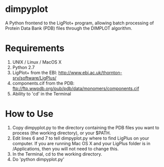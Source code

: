 # dimpyplot
A Python frontend to the LigPlot+ program, allowing batch processing of Protein Data Bank (PDB) files through the DIMPLOT algorithm.

# Requirements
1. UNIX / Linux / MacOS X
2. Python 2.7
3. LigPlot+ from the EBI: http://www.ebi.ac.uk/thornton-srv/software/LigPlus/
4. components.cif from the PDB: ftp://ftp.wwpdb.org/pub/pdb/data/monomers/components.cif
4. Ability to 'cd' in the Terminal

# How to Use
1. Copy dimpyplot.py to the directory containing the PDB files you want to process (the working directory), or your $PATH.
2. Edit lines 6 and 7 to tell dimpyplot.py where to find LigPlus on your computer. If you are running Mac OS X and your LigPlus folder is in /Applications, then you will not need to change this.
3. In the Terminal, cd to the working directory.
4. Do 'python dimpyplot.py'
